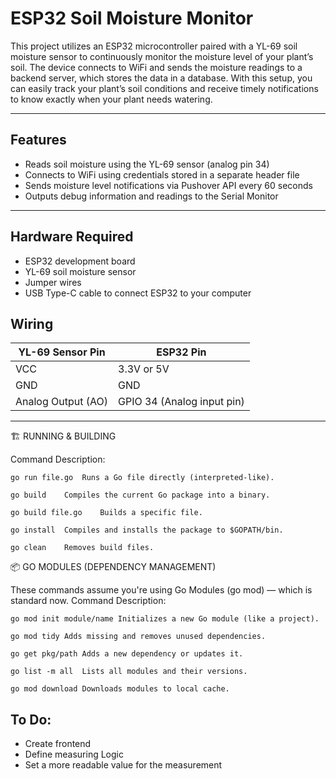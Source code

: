 # ESP32 Soil Moisture Monitor

This project utilizes an ESP32 microcontroller paired with a YL-69 soil moisture sensor to continuously monitor the moisture level of your plant’s soil. The device connects to WiFi and sends the moisture readings to a backend server, which stores the data in a database. With this setup, you can easily track your plant’s soil conditions and receive timely notifications to know exactly when your plant needs watering.

---

## Features

- Reads soil moisture using the YL-69 sensor (analog pin 34)
- Connects to WiFi using credentials stored in a separate header file
- Sends moisture level notifications via Pushover API every 60 seconds
- Outputs debug information and readings to the Serial Monitor

---

## Hardware Required

- ESP32 development board  
- YL-69 soil moisture sensor  
- Jumper wires  
- USB Type-C cable to connect ESP32 to your computer

## Wiring

| YL-69 Sensor Pin    | ESP32 Pin                   |
|---------------------|-----------------------------|
| VCC                 | 3.3V or 5V                  |
| GND                 | GND                         |
| Analog Output (AO)  | GPIO 34 (Analog input pin)  |

---

🏗️ RUNNING & BUILDING

Command	Description:

    go run file.go	Runs a Go file directly (interpreted-like).

    go build	Compiles the current Go package into a binary.
    
    go build file.go	Builds a specific file.
    
    go install	Compiles and installs the package to $GOPATH/bin.
        
    go clean	Removes build files.

📦 GO MODULES (DEPENDENCY MANAGEMENT)

These commands assume you're using Go Modules (go mod) — which is standard now.
    Command	Description:

    go mod init module/name	Initializes a new Go module (like a project).
   
    go mod tidy	Adds missing and removes unused dependencies.
   
    go get pkg/path	Adds a new dependency or updates it.
   
    go list -m all	Lists all modules and their versions.
   
    go mod download	Downloads modules to local cache.



## To Do: 
- Create frontend
- Define measuring Logic
- Set a more readable value for the measurement

